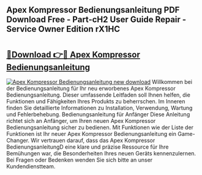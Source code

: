 ## Apex Kompressor Bedienungsanleitung PDF Download Free - Part-cH2 User Guide Repair - Service Owner Edition rX1HC

# <h2><a href="http://df5v47.blite.top/?on=Apex+Kompressor+Bedienungsanleitung">🔗Download 👉🔴 Apex Kompressor Bedienungsanleitung</a></h2>

[![Apex Kompressor Bedienungsanleitung new download](https://i.imgur.com/lujVjoI.png)](http://df5v47.blite.top/?on=Apex+Kompressor+Bedienungsanleitung)
Willkommen bei der Bedienungsanleitung für Ihr neu erworbenes Apex Kompressor Bedienungsanleitung. Dieser umfassende Leitfaden soll Ihnen helfen, die Funktionen und Fähigkeiten Ihres Produkts zu beherrschen. Im Inneren finden Sie detaillierte Informationen zu Installation, Verwendung, Wartung und Fehlerbehebung. Bedienungsanleitung für Anfänger Diese Anleitung richtet sich an Anfänger, um Ihren neuen Apex Kompressor Bedienungsanleitung sicher zu bedienen. Mit Funktionen wie der Liste der Funktionen ist Ihr neuer Apex Kompressor Bedienungsanleitung ein Game-Changer. Wir vertrauen darauf, dass das Apex Kompressor BedienungsanleitungD eine klare und präzise Ressource für Ihre Bemühungen war, die Besonderheiten Ihres neuen Geräts kennenzulernen. Bei Fragen oder Bedenken wenden Sie sich bitte an unser Kundendienstteam.
